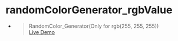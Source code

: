 ﻿# randomColorGenerator_rgbValue

- >RandomColor_Generator(Only for rgb(255, 255, 255))<br><a href = "https://Nachiket-072005.github.io/randomColorGenerator_rgbValue/src_code/">Live Demo</a>
